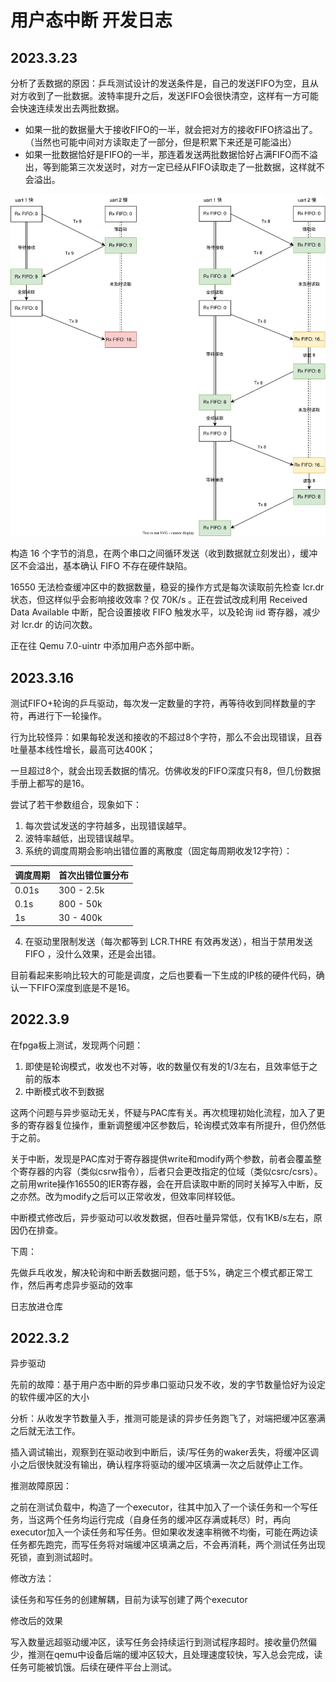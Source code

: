 # 用户态中断 开发日志

## 2023.3.23

分析了丢数据的原因：乒乓测试设计的发送条件是，自己的发送FIFO为空，且从对方收到了一批数据。波特率提升之后，发送FIFO会很快清空，这样有一方可能会快速连续发出去两批数据。

- 如果一批的数据量大于接收FIFO的一半，就会把对方的接收FIFO挤溢出了。（当然也可能中间对方读取走了一部分，但是积累下来还是可能溢出）
- 如果一批数据恰好是FIFO的一半，那连着发送两批数据恰好占满FIFO而不溢出，等到能第三次发送时，对方一定已经从FIFO读取走了一批数据，这样就不会溢出。

![fifo_overrun](fifo_overrun.svg)

构造 16 个字节的消息，在两个串口之间循环发送（收到数据就立刻发出），缓冲区不会溢出，基本确认 FIFO 不存在硬件缺陷。

16550 无法检查缓冲区中的数据数量，稳妥的操作方式是每次读取前先检查 lcr.dr 状态，但这样似乎会影响接收效率？仅 70K/s 。正在尝试改成利用 Received Data Available 中断，配合设置接收 FIFO 触发水平，以及轮询 iid 寄存器，减少对 lcr.dr 的访问次数。

正在往 Qemu 7.0-uintr 中添加用户态外部中断。

## 2023.3.16

测试FIFO+轮询的乒乓驱动，每次发一定数量的字符，再等待收到同样数量的字符，再进行下一轮操作。

行为比较怪异：如果每轮发送和接收的不超过8个字符，那么不会出现错误，且吞吐量基本线性增长，最高可达400K；

一旦超过8个，就会出现丢数据的情况。仿佛收发的FIFO深度只有8，但几份数据手册上都写的是16。

尝试了若干参数组合，现象如下：

1. 每次尝试发送的字符越多，出现错误越早。
2. 波特率越低，出现错误越早。
3. 系统的调度周期会影响出错位置的离散度（固定每周期收发12字符）：

| 调度周期 | 首次出错位置分布 |
|- | - |
| 0.01s | 300 - 2.5k |
| 0.1s | 800 - 50k |
| 1s | 30 - 400k |

4. 在驱动里限制发送（每次都等到 LCR.THRE 有效再发送），相当于禁用发送 FIFO ，没什么效果，还是会出错。

目前看起来影响比较大的可能是调度，之后也要看一下生成的IP核的硬件代码，确认一下FIFO深度到底是不是16。


## 2022.3.9

在fpga板上测试，发现两个问题：

1. 即使是轮询模式，收发也不对等，收的数量仅有发的1/3左右，且效率低于之前的版本
2. 中断模式收不到数据

这两个问题与异步驱动无关，怀疑与PAC库有关。再次梳理初始化流程，加入了更多的寄存器复位操作，重新调整缓冲区参数后，轮询模式效率有所提升，但仍然低于之前。

关于中断，发现是PAC库对于寄存器提供write和modify两个参数，前者会覆盖整个寄存器的内容（类似csrw指令），后者只会更改指定的位域（类似csrc/csrs）。之前用write操作16550的IER寄存器，会在开启读取中断的同时关掉写入中断，反之亦然。改为modify之后可以正常收发，但效率同样较低。

中断模式修改后，异步驱动可以收发数据，但吞吐量异常低，仅有1KB/s左右，原因仍在排查。

下周：

先做乒乓收发，解决轮询和中断丢数据问题，低于5%，确定三个模式都正常工作，然后再考虑异步驱动的效率

日志放进仓库

## 2022.3.2

异步驱动

先前的故障：基于用户态中断的异步串口驱动只发不收，发的字节数量恰好为设定的软件缓冲区的大小
 
分析：从收发字节数量入手，推测可能是读的异步任务跑飞了，对端把缓冲区塞满之后就无法工作。

插入调试输出，观察到在驱动收到中断后，读/写任务的waker丢失，将缓冲区调小之后很快就没有输出，确认程序将驱动的缓冲区填满一次之后就停止工作。
 
推测故障原因：

之前在测试负载中，构造了一个executor，往其中加入了一个读任务和一个写任务，当这两个任务均运行完成（自身任务的缓冲区存满或耗尽）时，再向executor加入一个读任务和写任务。但如果收发速率稍微不均衡，可能在两边读任务都先跑完，而写任务将对端缓冲区填满之后，不会再消耗，两个测试任务出现死锁，直到测试超时。
 
修改方法：

读任务和写任务的创建解耦，目前为读写创建了两个executor
 
修改后的效果

写入数量远超驱动缓冲区，读写任务会持续运行到测试程序超时。接收量仍然偏少，推测在qemu中设备后端的缓冲区较大，且处理速度较快，写入总会完成，读任务可能被饥饿。后续在硬件平台上测试。
